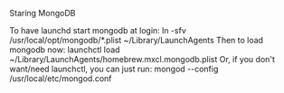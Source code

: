 Staring MongoDB

To have launchd start mongodb at login:
    ln -sfv /usr/local/opt/mongodb/*.plist ~/Library/LaunchAgents
Then to load mongodb now:
    launchctl load ~/Library/LaunchAgents/homebrew.mxcl.mongodb.plist
Or, if you don't want/need launchctl, you can just run:
    mongod --config /usr/local/etc/mongod.conf